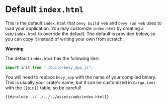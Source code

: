 # Default `index.html`

<style>
/*
The syntax highlighter theme makes nested languages slightly transparent. This makes it hard to
read CSS and JS embedded in HTML, so we disable it.
*/
.xml .javascript,
.xml .css {
  opacity: 1.0 !important;
}
</style>

This is the default `index.html` that `bevy build web` and `bevy run web` uses to load your application. You may customize `index.html` by creating a `web/index.html` to override the default. The default is provided below, so you can copy it instead of writing your own from scratch:

<div class="warning">

**Warning**

The default `index.html` has the following line:

```js
import init from "./build/bevy_app.js";
```

You will need to replace `bevy_app` with the name of your compiled binary. This is usually your crate's name, but it can be customized in `Cargo.toml` with the `[[bin]]` table, so be careful!

</div>

```html
{{#include ../../../../assets/web/index.html}}
```
